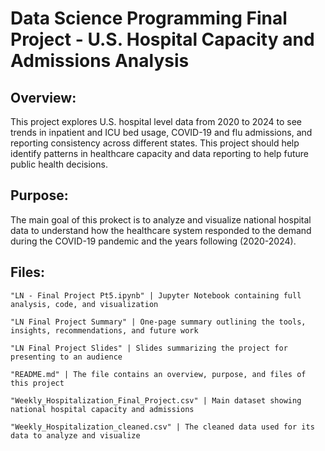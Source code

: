 # Data Science Programming Final Project - U.S. Hospital Capacity and Admissions Analysis

## **Overview:**
This project explores U.S. hospital level data from 2020 to 2024 to see trends in inpatient and ICU bed usage, COVID-19 and flu admissions, and reporting consistency across different states. This project should help identify patterns in healthcare capacity and data reporting to help future public health decisions.

## **Purpose:**
The main goal of this prokect is to analyze and visualize national hospital data to understand how the healthcare system responded to the demand during the COVID-19 pandemic and the years following (2020-2024).

## **Files:**
```
"LN - Final Project Pt5.ipynb" | Jupyter Notebook containing full analysis, code, and visualization

"LN Final Project Summary" | One-page summary outlining the tools, insights, recommendations, and future work

"LN Final Project Slides" | Slides summarizing the project for presenting to an audience

"README.md" | The file contains an overview, purpose, and files of this project

"Weekly_Hospitalization_Final_Project.csv" | Main dataset showing national hospital capacity and admissions

"Weekly_Hospitalization_cleaned.csv" | The cleaned data used for its data to analyze and visualize
```




